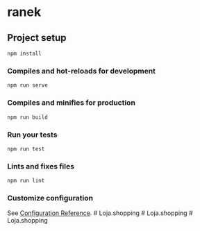 # ranek

## Project setup

```
npm install
```

### Compiles and hot-reloads for development

```
npm run serve
```

### Compiles and minifies for production

```
npm run build
```

### Run your tests

```
npm run test
```

### Lints and fixes files

```
npm run lint
```

### Customize configuration

See [Configuration Reference](https://cli.vuejs.org/config/).
#   L o j a . s h o p p i n g  
 #   L o j a . s h o p p i n g  
 #   L o j a . s h o p p i n g  
 